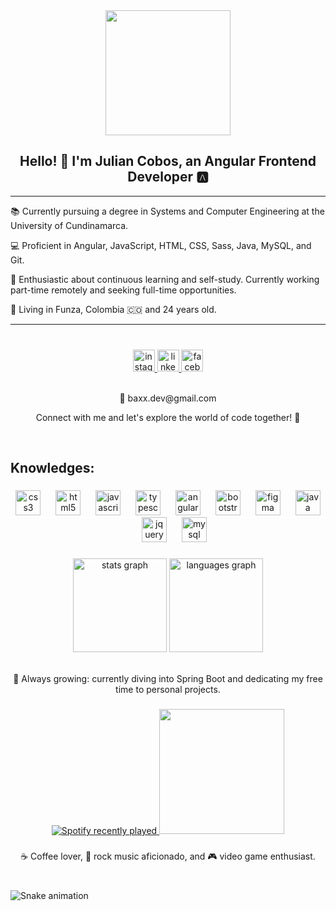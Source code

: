 <div align="center">
  <img height="200" src="https://cdn3.iconfinder.com/data/icons/digital-and-internet-marketing-3-3/130/133-512.png"  />
</div>

### 

<h2 align="center">Hello! 👋 I'm Julian Cobos, an Angular Frontend Developer 🅰️</h2>

---

<p>📚 Currently pursuing a degree in Systems and Computer Engineering at the University of Cundinamarca.</p>
<p>💻 Proficient in Angular, JavaScript, HTML, CSS, Sass, Java, MySQL, and Git.</p>
<p>🚀 Enthusiastic about continuous learning and self-study. Currently working part-time remotely and seeking full-time opportunities.</p>

<p>📍 Living in Funza, Colombia 🇨🇴 and 24 years old.</p>

---

###
<br>
<div align="center">
  <a href="https://www.instagram.com/baxx11_/" target="_blank">
    <img src="https://img.shields.io/static/v1?message=Instagram&logo=instagram&label=&color=E4405F&logoColor=white&labelColor=&style=for-the-badge" height="35" alt="instagram logo"  />
  </a>
  <a href="https://www.linkedin.com/in/juliancobos-baxx/" target="_blank">
    <img src="https://img.shields.io/static/v1?message=LinkedIn&logo=linkedin&label=&color=0077B5&logoColor=white&labelColor=&style=for-the-badge" height="35" alt="linkedin logo"  />
  </a>
  <a href="https://www.facebook.com/Baxx.11.99" target="_blank">
    <img src="https://img.shields.io/static/v1?message=Facebook&logo=facebook&label=&color=1877F2&logoColor=white&labelColor=&style=for-the-badge" height="35" alt="facebook logo"  />
  </a>
</div>
</br>

<p align="center">📧 baxx.dev@gmail.com</p>

<p align="center">Connect with me and let's explore the world of code together! 🚀</p>


<br clear="both">

<h2 align="left">Knowledges:</h2>


###

<div align="center">
  <img src="https://cdn.jsdelivr.net/gh/devicons/devicon/icons/css3/css3-original.svg" height="40" alt="css3 logo"  />
  <img width="16" />
  <img src="https://cdn.jsdelivr.net/gh/devicons/devicon/icons/html5/html5-original.svg" height="40" alt="html5 logo"  />
  <img width="16" />
  <img src="https://cdn.jsdelivr.net/gh/devicons/devicon/icons/javascript/javascript-original.svg" height="40" alt="javascript logo"  />
  <img width="16" />
  <img src="https://cdn.jsdelivr.net/gh/devicons/devicon/icons/typescript/typescript-original.svg" height="40" alt="typescript logo"  />
  <img width="16" />
  <img src="https://cdn.jsdelivr.net/gh/devicons/devicon/icons/angularjs/angularjs-original.svg" height="40" alt="angularjs logo"  />
  <img width="16" />
  <img src="https://cdn.jsdelivr.net/gh/devicons/devicon/icons/bootstrap/bootstrap-original.svg" height="40" alt="bootstrap logo"  />
  <img width="16" />
  <img src="https://cdn.jsdelivr.net/gh/devicons/devicon/icons/figma/figma-original.svg" height="40" alt="figma logo"  />
  <img width="16" />
  <img src="https://cdn.jsdelivr.net/gh/devicons/devicon/icons/java/java-original.svg" height="40" alt="java logo"  />
  <img width="16" />
  <img src="https://cdn.jsdelivr.net/gh/devicons/devicon/icons/jquery/jquery-original.svg" height="40" alt="jquery logo"  />
  <img width="16" />
  <img src="https://cdn.jsdelivr.net/gh/devicons/devicon/icons/mysql/mysql-original.svg" height="40" alt="mysql logo"  />
</div>

###

<div align="center">
  <img src="https://github-readme-stats.vercel.app/api?username=baxx1199&hide_title=false&hide_rank=false&show_icons=true&include_all_commits=true&count_private=true&disable_animations=false&theme=dracula&locale=en&hide_border=false" height="150" alt="stats graph"  />
  <img src="https://github-readme-stats.vercel.app/api/top-langs?username=baxx1199&locale=en&hide_title=false&layout=compact&card_width=320&langs_count=5&theme=dracula&hide_border=false" height="150" alt="languages graph"  />
</div>

<br>

<p align="center">🌱 Always growing: currently diving into Spring Boot and dedicating my free time to personal projects.</p>


###

<div align="center">
  <a href="https://open.spotify.com/user/31teltnmrth4azqptz5xg53btabm">
    <img src="https://spotify-recently-played-readme.vercel.app/api?user=31teltnmrth4azqptz5xg53btabm&count=5&unique=false" alt="Spotify recently played"  />
  </a>
  <img height="200" src="https://media.giphy.com/media/v1.Y2lkPTc5MGI3NjExd29pc216bngxOWwwNTJja2pqZWVhNGhxbWdycTk2dzh1Zm9jMm1mYSZlcD12MV9pbnRlcm5hbF9naWZfYnlfaWQmY3Q9Zw/RbDKaczqWovIugyJmW/giphy.gif"  />

</div>

###

<p align="center">☕ Coffee lover, 🎸 rock music aficionado, and 🎮 video game enthusiast.</p>

###

<br clear="both">

<img src="https://raw.githubusercontent.com/baxx1199/baxx1199/output/snake.svg" alt="Snake animation" />

###

<!--
**baxx1199/baxx1199** is a ✨ _special_ ✨ repository because its `README.md` (this file) appears on your GitHub profile.

Here are some ideas to get you started:

- 🔭 I’m currently working on ...
- 🌱 I’m currently learning ...
- 👯 I’m looking to collaborate on ...
- 🤔 I’m looking for help with ...
- 💬 Ask me about ...
- 📫 How to reach me: ...
- 😄 Pronouns: ...
- ⚡ Fun fact: ...
-->
